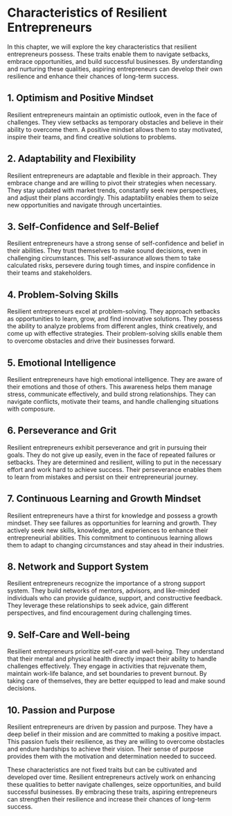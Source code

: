 Characteristics of Resilient Entrepreneurs
===================================================

In this chapter, we will explore the key characteristics that resilient entrepreneurs possess. These traits enable them to navigate setbacks, embrace opportunities, and build successful businesses. By understanding and nurturing these qualities, aspiring entrepreneurs can develop their own resilience and enhance their chances of long-term success.

1\. **Optimism and Positive Mindset**
------------------------------------

Resilient entrepreneurs maintain an optimistic outlook, even in the face of challenges. They view setbacks as temporary obstacles and believe in their ability to overcome them. A positive mindset allows them to stay motivated, inspire their teams, and find creative solutions to problems.

2\. **Adaptability and Flexibility**
-----------------------------------

Resilient entrepreneurs are adaptable and flexible in their approach. They embrace change and are willing to pivot their strategies when necessary. They stay updated with market trends, constantly seek new perspectives, and adjust their plans accordingly. This adaptability enables them to seize new opportunities and navigate through uncertainties.

3\. **Self-Confidence and Self-Belief**
--------------------------------------

Resilient entrepreneurs have a strong sense of self-confidence and belief in their abilities. They trust themselves to make sound decisions, even in challenging circumstances. This self-assurance allows them to take calculated risks, persevere during tough times, and inspire confidence in their teams and stakeholders.

4\. **Problem-Solving Skills**
-----------------------------

Resilient entrepreneurs excel at problem-solving. They approach setbacks as opportunities to learn, grow, and find innovative solutions. They possess the ability to analyze problems from different angles, think creatively, and come up with effective strategies. Their problem-solving skills enable them to overcome obstacles and drive their businesses forward.

5\. **Emotional Intelligence**
-----------------------------

Resilient entrepreneurs have high emotional intelligence. They are aware of their emotions and those of others. This awareness helps them manage stress, communicate effectively, and build strong relationships. They can navigate conflicts, motivate their teams, and handle challenging situations with composure.

6\. **Perseverance and Grit**
----------------------------

Resilient entrepreneurs exhibit perseverance and grit in pursuing their goals. They do not give up easily, even in the face of repeated failures or setbacks. They are determined and resilient, willing to put in the necessary effort and work hard to achieve success. Their perseverance enables them to learn from mistakes and persist on their entrepreneurial journey.

7\. **Continuous Learning and Growth Mindset**
---------------------------------------------

Resilient entrepreneurs have a thirst for knowledge and possess a growth mindset. They see failures as opportunities for learning and growth. They actively seek new skills, knowledge, and experiences to enhance their entrepreneurial abilities. This commitment to continuous learning allows them to adapt to changing circumstances and stay ahead in their industries.

8\. **Network and Support System**
---------------------------------

Resilient entrepreneurs recognize the importance of a strong support system. They build networks of mentors, advisors, and like-minded individuals who can provide guidance, support, and constructive feedback. They leverage these relationships to seek advice, gain different perspectives, and find encouragement during challenging times.

9\. **Self-Care and Well-being**
-------------------------------

Resilient entrepreneurs prioritize self-care and well-being. They understand that their mental and physical health directly impact their ability to handle challenges effectively. They engage in activities that rejuvenate them, maintain work-life balance, and set boundaries to prevent burnout. By taking care of themselves, they are better equipped to lead and make sound decisions.

10\. **Passion and Purpose**
---------------------------

Resilient entrepreneurs are driven by passion and purpose. They have a deep belief in their mission and are committed to making a positive impact. This passion fuels their resilience, as they are willing to overcome obstacles and endure hardships to achieve their vision. Their sense of purpose provides them with the motivation and determination needed to succeed.

These characteristics are not fixed traits but can be cultivated and developed over time. Resilient entrepreneurs actively work on enhancing these qualities to better navigate challenges, seize opportunities, and build successful businesses. By embracing these traits, aspiring entrepreneurs can strengthen their resilience and increase their chances of long-term success.
